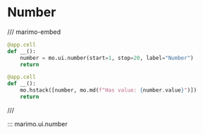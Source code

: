 # Number

/// marimo-embed

```python
@app.cell
def __():
    number = mo.ui.number(start=1, stop=20, label="Number")
    return

@app.cell
def __():
    mo.hstack([number, mo.md(f"Has value: {number.value}")])
    return
```

///

::: marimo.ui.number
